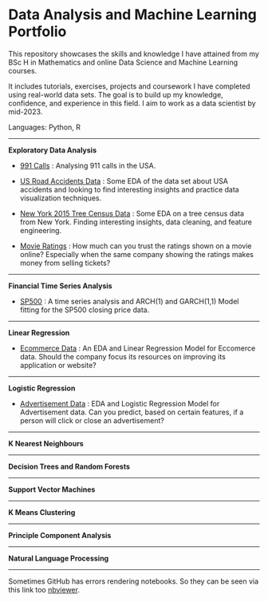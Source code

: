# Data Analysis and Machine Learning Portfolio


This repository showcases the skills and knowledge I have attained from my BSc H in Mathematics and online Data Science and Machine Learning courses.

It includes tutorials, exercises, projects and coursework I have completed using real-world data sets. The goal is to build up my knowledge, confidence, and experience in this field. I aim to work as a data scientist by mid-2023. 
 
Languages: Python, R

---
**Exploratory Data Analysis**
- [991 Calls](https://github.com/adilsaid64/Data-Science-and-Machine-Learning-Portfolio/blob/main/Python%20for%20Data%20Science%20and%20Machine%20Learning%20Bootcamp/Project%201%20EDA%20911%20Calls%20Data.ipynb)
: Analysing 911 calls in the USA.

- [US Road Accidents Data](https://github.com/adilsaid64/Data-Science-and-Machine-Learning-Portfolio/blob/main/USA%20Accidents/US_Accidents_Project_Exploratoy_Data_Analysis.ipynb)
: Some EDA of the data set about USA accidents and looking to find interesting insights and practice data visualization techniques.
   
- [New York 2015 Tree Census Data](https://github.com/adilsaid64/Data-Science-and-Machine-Learning-Portfolio/blob/main/New%20York%202015%20Tree%20Cencus%20Data/2015_Street_Tree_Cencus_Tree_data_in_New_York.ipynb)
: Some EDA on a tree census data from New York. Finding interesting insights, data cleaning, and feature engineering.

- [Movie Ratings]()
: How much can you trust the ratings shown on a movie online? Especially when the same company showing the ratings makes money from selling tickets? 

---
**Financial Time Series Analysis**
- [SP500](https://github.com/adilsaid64/Data-Science-and-Machine-Learning-Portfolio/blob/main/Time%20Series%20SP500%20Analysis%20CW%201%20in%20R.ipynb)
: A time series analysis and ARCH(1) and GARCH(1,1) Model fitting for the SP500 closing price data.

---
**Linear Regression**
- [Ecommerce Data](https://github.com/adilsaid64/Data-Science-and-Machine-Learning-Portfolio/blob/main/Python%20for%20Data%20Science%20and%20Machine%20Learning%20Bootcamp/Project%202%20Ecommerce%20Linear%20Regression.ipynb)
: An EDA and Linear Regression Model for Eccomerce data. Should the company focus its resources on improving its application or website?

---
**Logistic Regression**
- [Advertisement Data](https://github.com/adilsaid64/Data-Science-and-Machine-Learning-Portfolio/blob/main/Python%20for%20Data%20Science%20and%20Machine%20Learning%20Bootcamp/Project%203%20Advertisement%20Data%20Logistic%20Regression.ipynb)
: EDA and Logistic Regression Model for Advertisement data. Can you predict, based on certain features, if a person will click or close an advertisement?

---
**K Nearest Neighbours**

---
**Decision Trees and Random Forests**

---
**Support Vector Machines**

---
**K Means Clustering**

---
**Principle Component Analysis**

---
**Natural Language Processing**

---

Sometimes GitHub has errors rendering notebooks. So they can be seen via this link too [nbviewer](https://nbviewer.org/github/adilsaid64/).
